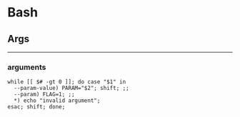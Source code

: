 # Bash

## Args

-------------------------------------------------------------------------
### arguments

```shell
while [[ $# -gt 0 ]]; do case "$1" in
  --param-value) PARAM="$2"; shift; ;;
  --param) FLAG=1; ;;
  *) echo "invalid argument";
esac; shift; done;
```

